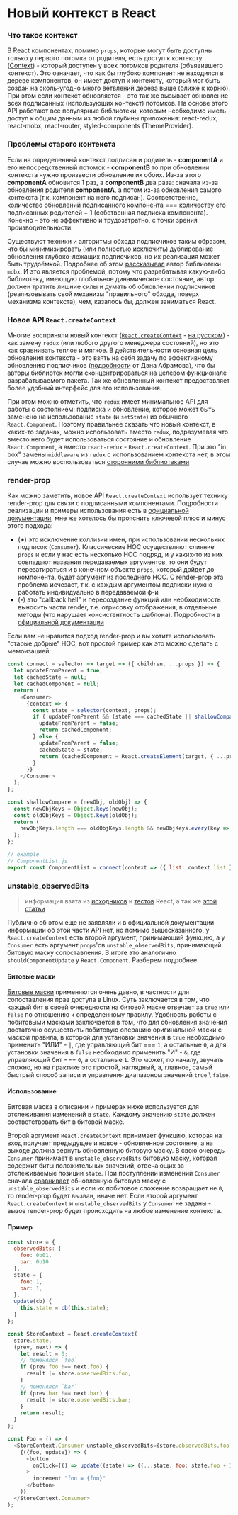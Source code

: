 # Новый контекст в React

### Что такое контекст

В React компонентах, помимо `props`, которые могут быть доступны только у первого потомка от родителя, есть доступ к контексту ([Context](https://reactjs.org/docs/context.html)) - который доступен у всех потомков родителя (объявившего контекст). Это означает, что как бы глубоко компонент не находился в дереве компонентов, он имеет доступ к контексту, который мог быть создан на сколь-угодно много ветвлений дерева выше (ближе к корню). При этом если контекст обновляется - это так же вызывает обновление всех подписанных (использующих контекст) потомков. На основе этого API работают все популярные библиотеки, которым необходимо иметь доступ к общим данным из любой глубины приложения: react-redux, react-mobx, react-router, styled-components (ThemeProvider).

### Проблемы старого контекста

Если на определенный контекст подписан и родитель - **componentA** и его непосредственный потомок - **componentB** то при обновлении контекста нужно произвести обновление их обоих. Из-за этого **componentA** обновится 1 раз, а **componentB** два раза: сначала из-за обновления родителя **componentA**, а потом из-за обновления самого контекста (т.к. компонент на него подписан). Соответственно, количество обновлений подписанного компонента === количеству его подписанных родителей + 1 (собственная подписка компонента). Конечно - это не эффективно и трудозатратно, с точки зрения производительности.

Существуют техники и алгоритмы обхода подписчиков таким образом, что бы минимизировать (или полностью исключить) дублирование обновления глубоко-лежащих подписчиков, но их реализация может быть трудоёмкой. Подробнее об этом [рассказывал](https://youtu.be/TfxfRkNCnmk) автор библиотеки `mobx`. И это является проблемой, потому что разрабатывая какую-либо библиотеку, имеющую глобальное динамическое состояние, автор должен тратить лишние силы и думать об обновлении подписчиков (реализовывать свой механизм "правильного" обхода, поверх механизма контекста), чем, казалось бы, должен заниматься React.

### Новое API `React.createContext`

Многие восприняли новый контекст ([`React.createContext`](https://reactjs.org/docs/context.html) - [на русском](https://habrahabr.ru/company/ruvds/blog/348862/)) - как замену `redux` (или любого другого менеджера состояний), но это как сравнивать теплое и мягкое. В действительности основная цель обновления контекста - это взять на себя задачу по эффективному обновлению подписчиков ([подробности](https://twitter.com/dan_abramov/status/976486152197812229) от Дэна Абрамова), что бы авторы библиотек могли сконцентрироваться на целевом функционале разрабатываемого пакета. Так же обновленный контекст предоставляет более удобный интерфейс для его использования.

При этом можно отметить, что `redux` имеет минимальное API для работы с состоянием: подписка и обновление, которое может быть заменено на использование `state` (и `setState`) из обычного `React.Component`. Поэтому правильнее сказать что новый контекст, в каких-то задачах, можно использовать вместо `redux`, подразумевая что вместо него будет использоваться состояние и обновление `React.Component`, а вместо `react-redux` - `React.createContext`. При это "in box" замены `middleware` из `redux` с использованием контекста нет, в этом случае можно воспользоваться [сторонними библиотеками](https://github.com/didierfranc/react-waterfall#redux-devtools)

### render-prop

Как можно заметить, новое API `React.createContext` использует технику render-prop для связи с подписанными компонентами. Подробности реализации и примеры использования есть в [официальной документации](https://reactjs.org/docs/render-props.html), мне же хотелось бы прояснить ключевой плюс и минус этого подхода:

* (**+**) это исключение коллизии имен, при использовании нескольких подписок (`Consumer`). Классические HOC осуществляют слияние `props` и если у нас есть несколько HOC подряд, и у каких-то из них совпадают названия передаваемых аргументов, то они будут перезатираться и в конечном объекте `props`, который дойдет до компонента, будет аргумент из последнего HOC. С render-prop эта проблема исчезает, т.к. с каждым аргументом подписки нужно работать индивидуально в передаваемой ф-и
* (**-**) это "callback hell" и пересоздание функций или необходимость выносить части render, т.е. отрисовку отображения, в отдельные методы (что нарушает консистентность шаблона). Подробности в [официальной документации](https://reactjs.org/docs/render-props.html#be-careful-when-using-render-props-with-reactpurecomponent)

Если вам не нравится подход render-prop и вы хотите использовать "старые добрые" HOC, вот простой пример как это можно сделать с мемоизацией:

```javascript
const connect = selector => target => ({ children, ...props }) => {
  let updateFromParent = true;
  let cachedState = null;
  let cachedComponent = null;
  return (
    <Consumer>
      {context => {
        const state = selector(context, props);
        if (!updateFromParent && (state === cachedState || shallowCompare(state, cachedState))) {
          updateFromParent = false;
          return cachedComponent;
        } else {
          updateFromParent = false;
          cachedState = state;
          return (cachedComponent = React.createElement(target, { ...props, ...state }, children));
        }
      }}
    </Consumer>
  );
};

const shallowCompare = (newObj, oldObj) => {
  const newObjKeys = Object.keys(newObj);
  const oldObjKeys = Object.keys(oldObj);
  return (
    newObjKeys.length === oldObjKeys.length && newObjKeys.every(key => newObj[key] === oldObj[key])
  );
};

// example
// ComponentList.js
export const ComponentList = connect(context => ({ list: context.list }))(ComponentList_raw);
```

### unstable_observedBits

> информация взята из [исходников](https://github.com/facebook/react/blob/4ccf58a94dce323718540b8185a32070ded6094b/packages/react/src/ReactContext.js#L18) и [тестов](https://github.com/facebook/react/blob/4ccf58a94dce323718540b8185a32070ded6094b/packages/react-reconciler/src/__tests__/ReactNewContext-test.internal.js#L498-L526) React, а так же [этой статьи](https://medium.com/@koba04/a-secret-parts-of-react-new-context-api-e9506a4578aa)

Публично об этом еще не заявляли и в официальной документации информации об этой части API нет, но помимо вышесказанного, у `React.createContext` есть второй аргумент, принимающий функцию, а у `Consumer` есть аргумент `props`'ов `unstable_observedBits`, принимающий битовую маску сопоставления. В итоге это аналогично `shouldComponentUpdate` у `React.Component`. Разберем подробнее.

#### Битовые маски
[Битовые маски](https://ru.wikipedia.org/wiki/Битовая_маска) применяются очень давно, в частности для сопоставления прав доступа в Linux. Суть заключается в том, что каждый бит в своей очередности на битовой маске отвечает за `true` или `false` по отношению к определенному правилу. Удобность работы с побитовыми масками заключается в том, что для обновления значения достаточно осуществить побитовую операцию оригинальной маски с маской правила, в которой для установки значения в `true` необходимо применить "ИЛИ" - `|`, где управляющий бит === `1`, а остальные `0`, а для установки значения в `false` необходимо применить "И" - `&`, где управляющий бит === `0`, а остальные `1`. Это может, по началу, звучать сложно, но на практике это простой, наглядный, а, главное, самый быстрый способ записи и управления диапазоном значений `true` \ `false`.

#### Использование
Битовая маска в описании и примерах ниже используется для отслеживания изменений в `state`. Каждому значению `state` должен соответствовать бит в битовой маске.

Второй аргумент `React.createContext` принимает функцию, которая на вход получает предыдущее и новое - обновленное состояние, а на выходе должна вернуть обновленную битовую маску. В свою очередь `Consumer` принимает в `unstable_observedBits` битовую маску, которая содержит биты положительных значений, отвечающих за отслеживаемые позиции `state`. При поступлении изменений `Consumer` сначала [сравнивает](https://github.com/facebook/react/blob/4ccf58a94dce323718540b8185a32070ded6094b/packages/react-reconciler/src/ReactFiberBeginWork.js#L988) обновленную битовую маску с `unstable_observedBits` и если их побитовое сложение возвращает не `0`, то render-prop будет вызван, иначе нет. Если второй аргумент `React.createContext` и `unstable_observedBits` у `Consumer` не заданы - вызов render-prop будет происходить на любое изменение контекста.

#### Пример

```javascript
const store = {
  observedBits: {
    foo: 0b01,
    bar: 0b10
  },
  state = {
    foo: 1,
    bar: 1,
  },
  update(cb) {
    this.state = cb(this.state);
  }
};

const StoreContext = React.createContext(
  store.state,
  (prev, next) => {
    let result = 0;
    // поменялся `foo`
    if (prev.foo !== next.foo) {
      result |= store.observedBits.foo;
    }
    // поменялся `bar`
    if (prev.bar !== next.bar) {
      result |= store.observedBits.bar;
    }
    return result;
  }
);

const Foo = () => (
  <StoreContext.Consumer unstable_observedBits={store.observedBits.foo}>
    {({foo, update}) => (
      <button
        onClick={() => update((state) => ({...state, foo: state.foo + 1}))}
      >
        increment "foo = {foo}"
      </button>
    )}
  </StoreContext.Consumer>
);
```
